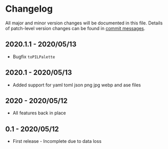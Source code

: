 # Changelog
All major and minor version changes will be documented in this file. Details of
patch-level version changes can be found in [commit messages](../../commits/master).

## 2020.1.1 - 2020/05/13
- Bugfix `toPILPalette`

## 2020.1 - 2020/05/13
- Added support for yaml toml json png jpg webp and ase files

## 2020 - 2020/05/12
- All features back in place

## 0.1 - 2020/05/12
- First release - Incomplete due to data loss

